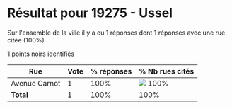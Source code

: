 # Résultat pour 19275 - Ussel

Sur l'ensemble de la ville il y a eu 1 réponses dont 1 réponses avec une rue citée (100%)

1 points noirs identifiés

| Rue | Vote | % réponses | % Nb rues cités|
|-----|------|------------|----------------|
| Avenue Carnot | 1 | 100% | <img src="../../img/bar_100.gif" />&nbsp;100%|
| **Total** | 1 | 100% | 100%|
